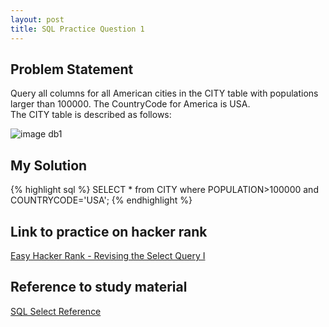 ```yaml
---
layout: post
title: SQL Practice Question 1
---
```

## Problem Statement
Query all columns for all American cities in the CITY table with populations larger than 100000. The CountryCode for America is USA.      
The CITY table is described as follows:    

![image db1]({{site.baseurl}}/assets/images/sql1.jpg)

## My Solution
{% highlight sql %}
SELECT * from CITY where POPULATION>100000 and COUNTRYCODE='USA';
{% endhighlight %}

## Link to practice on hacker rank
[Easy Hacker Rank - Revising the Select Query I](https://www.hackerrank.com/contests/cs5200-sql-fe-1/challenges/revising-the-select-query)

## Reference to study material
[SQL Select Reference](https://www.w3schools.com/sql/sql_select.asp)
